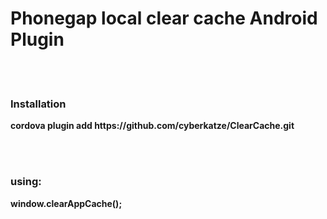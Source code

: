 <h1>Phonegap local clear cache Android Plugin</h1>
<br/><br/>
<h3>Installation</h3>
<p><b>cordova plugin add https://github.com/cyberkatze/ClearCache.git</b></p>
<br/><br/>
<h3>using:</h3>
<p><b>window.clearAppCache();</b></p>
